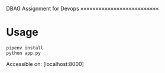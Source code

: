 DBAG Assignment for Devops
««««««««««««««««««««««««««

# Usage

```
pipenv install 
python app.py
```



Accessible on:
[localhost:8000]
